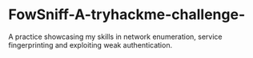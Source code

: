 # FowSniff-A-tryhackme-challenge-
A practice showcasing my skills in network enumeration, service fingerprinting and exploiting weak authentication.
